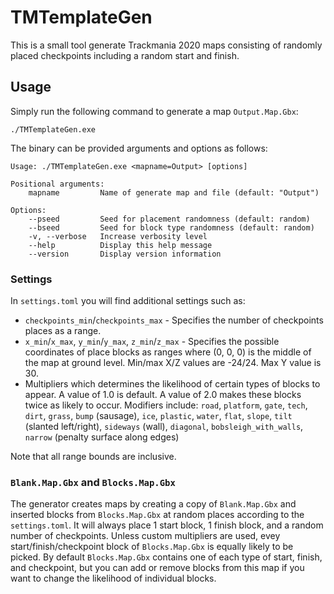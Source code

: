 # TMTemplateGen

This is a small tool generate Trackmania 2020 maps consisting of randomly placed checkpoints including a random start and finish.

## Usage
Simply run the following command to generate a map `Output.Map.Gbx`:
```
./TMTemplateGen.exe
```

The binary can be provided arguments and options as follows:
```
Usage: ./TMTemplateGen.exe <mapname=Output> [options]

Positional arguments:
    mapname         Name of generate map and file (default: "Output")

Options:
    --pseed         Seed for placement randomness (default: random)
    --bseed         Seed for block type randomness (default: random)
    -v, --verbose   Increase verbosity level
    --help          Display this help message
    --version       Display version information
```

### Settings
In `settings.toml` you will find additional settings such as:
- `checkpoints_min`/`checkpoints_max` - Specifies the number of checkpoints places as a range.
- `x_min`/`x_max`, `y_min`/`y_max`, `z_min`/`z_max` - Specifies the possible coordinates of place blocks as ranges where (0, 0, 0) is the middle of the map at ground level. Min/max X/Z values are -24/24. Max Y value is 30. 
- Multipliers which determines the likelihood of certain types of blocks to appear. A value of 1.0 is default. A value of 2.0 makes these blocks twice as likely to occur. Modifiers include: `road`, `platform`, `gate`, `tech`, `dirt`, `grass`, `bump` (sausage), `ice`, `plastic`, `water`, `flat`, `slope`, `tilt` (slanted left/right), `sideways` (wall), `diagonal`, `bobsleigh_with_walls`, `narrow` (penalty surface along edges)

Note that all range bounds are inclusive.

### `Blank.Map.Gbx` and `Blocks.Map.Gbx`
The generator creates maps by creating a copy of `Blank.Map.Gbx` and inserted blocks from `Blocks.Map.Gbx` at random places according to the `settings.toml`.
It will always place 1 start block, 1 finish block, and a random number of checkpoints.
Unless custom multipliers are used, evey start/finish/checkpoint block of `Blocks.Map.Gbx` is equally likely to be picked.
By default `Blocks.Map.Gbx` contains one of each type of start, finish, and checkpoint, but you can add or remove blocks from this map if you want to change the likelihood of individual blocks.
